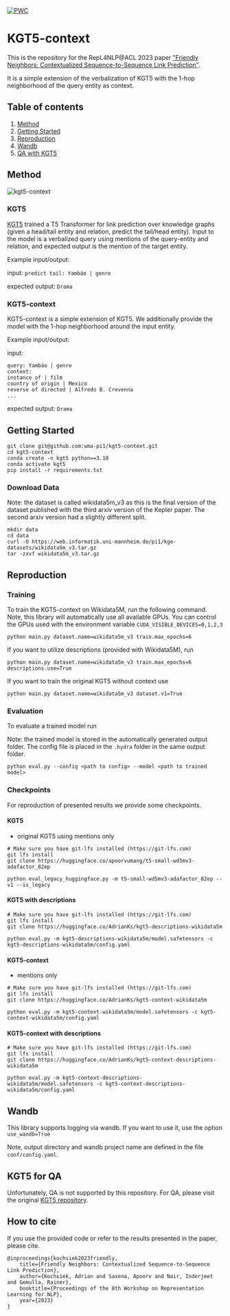 [![PWC](https://img.shields.io/endpoint.svg?url=https://paperswithcode.com/badge/friendly-neighbors-contextualized-sequence-to/link-prediction-on-wikidata5m)](https://paperswithcode.com/sota/link-prediction-on-wikidata5m?p=friendly-neighbors-contextualized-sequence-to)

# KGT5-context

This is the repository for the RepL4NLP@ACL 2023 paper ["Friendly Neighbors: Contextualized Sequence-to-Sequence Link Prediction"](https://arxiv.org/abs/2305.13059).

It is a simple extension of the verbalization of KGT5 with the 1-hop neighborhood of the query entity as context.


## Table of contents
1. [Method](#method)
2. [Getting Started](#getting-started)
3. [Reproduction](#reproduction)
4. [Wandb](#wandb)
5. [QA with KGT5](#kgt5-for-qa)

## Method

![kgt5-context](img/kgt5-context.png)

### KGT5

[KGT5](https://github.com/apoorvumang/kgt5) trained a T5 Transformer for link prediction over knowledge graphs (given a head/tail entity and relation, predict the tail/head entity). Input to the model is a verbalized query using mentions of the query-entity and relation, and expected output is the mention of the target entity.

Example input/output:

input: `predict tail: Yambáo | genre`

expected output: `Drama`

### KGT5-context

KGT5-context is a simple extension of KGT5.
We additionally provide the model with the 1-hop neighborhood around the input entity. 

Example input/output:

input: 
```
query: Yambáo | genre
context:
instance of | film
country of origin | Mexico
reverse of directed | Alfredo B. Crevenna
...
```

expected output: `Drama`

## Getting Started

```
git clone git@github.com:uma-pi1/kgt5-context.git
cd kgt5-context
conda create -n kgt5 python==3.10
conda activate kgt5
pip install -r requirements.txt
```

### Download Data

Note: the dataset is called wikidata5m_v3 as this is the final version of the dataset published with the third arxiv version of the Kepler paper.
The second arxiv version had a slightly different split.

```
mkdir data
cd data
curl -O https://web.informatik.uni-mannheim.de/pi1/kge-datasets/wikidata5m_v3.tar.gz
tar -zxvf wikidata5m_v3.tar.gz
```


## Reproduction
### Training

To train the KGT5-context on Wikidata5M, run the following command.
Note, this library will automatically use all available GPUs.
You can control the GPUs used with the environment variable `CUDA_VISIBLE_DEVICES=0,1,2,3`

```
python main.py dataset.name=wikidata5m_v3 train.max_epochs=6
```

If you want to utilize descriptions (provided with Wikidata5M), run

```
python main.py dataset.name=wikidata5m_v3 train.max_epochs=6 descriptions.use=True
```

If you want to train the original KGT5 without context use

```
python main.py dataset.name=wikidata5m_v3 dataset.v1=True
```

### Evaluation
To evaluate a trained model run

Note: the trained model is stored in the automatically generated output folder. The config file is placed in the `.hydra` folder in the same output folder.

```
python eval.py --config <path to config> --model <path to trained model>
```

### Checkpoints
For reproduction of presented results we provide some checkpoints.

#### KGT5
- original KGT5 using mentions only

```
# Make sure you have git-lfs installed (https://git-lfs.com)
git lfs install
git clone https://huggingface.co/apoorvumang/t5-small-wd5mv3-adafactor_82ep

python eval_legacy_huggingface.py -m t5-small-wd5mv3-adafactor_82ep --v1 --is_legacy
```

#### KGT5 with descriptions

```
# Make sure you have git-lfs installed (https://git-lfs.com)
git lfs install
git clone https://huggingface.co/AdrianKs/kgt5-descriptions-wikidata5m

python eval.py -m kgt5-descriptions-wikidata5m/model.safetensors -c kgt5-descriptions-wikidata5m/config.yaml
```

#### KGT5-context
- mentions only

```
# Make sure you have git-lfs installed (https://git-lfs.com)
git lfs install
git clone https://huggingface.co/AdrianKs/kgt5-context-wikidata5m

python eval.py -m kgt5-context-wikidata5m/model.safetensors -c kgt5-context-wikidata5m/config.yaml
```

#### KGT5-context with descriptions

```
# Make sure you have git-lfs installed (https://git-lfs.com)
git lfs install
git clone https://huggingface.co/AdrianKs/kgt5-context-descriptions-wikidata5m

python eval.py -m kgt5-context-descriptions-wikidata5m/model.safetensors -c kgt5-context-descriptions-wikidata5m/config.yaml
```


## Wandb
This library supports logging via wandb.
If you want to use it, use the option `use_wandb=True`

Note, output directory and wandb project name are defined in the file `conf/config.yaml`. 


## KGT5 for QA
Unfortunately, QA is not supported by this repository. 
For QA, please visit the original [KGT5 repository](https://github.com/apoorvumang/kgt5).

## How to cite
If you use the provided code or refer to the results presented in the paper, please cite.


```
@inproceedings{kochsiek2023friendly,
    title={Friendly Neighbors: Contextualized Sequence-to-Sequence Link Prediction},
    author={Kochsiek, Adrian and Saxena, Apoorv and Nair, Inderjeet and Gemulla, Rainer},
    booktitle={Proceedings of the 8th Workshop on Representation Learning for NLP},
    year={2023}
}

```



